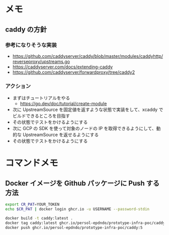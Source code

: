 # メモ

## caddy の方針

### 参考になりそうな実装

- https://github.com/caddyserver/caddy/blob/master/modules/caddyhttp/reverseproxy/upstreams.go
- https://caddyserver.com/docs/extending-caddy
- https://github.com/caddyserver/forwardproxy/tree/caddy2

### アクション

- まずはチュートリアルをやる
  - https://go.dev/doc/tutorial/create-module
- 次に UpstreamSource を固定値を返すような状態で実装をして、xcaddy でビルドできるところを目指す
- その状態でテストをかけるようにする
- 次に GCP の SDK を使って対象のノードの IP を取得できるようにして、動的な UpstreamSource を返せるようにする
- その状態でテストをかけるようにする

# コマンドメモ

## Docker イメージを Github パッケージに Push する方法

```sh
export CR_PAT=YOUR_TOKEN
echo $CR_PAT | docker login ghcr.io -u USERNAME --password-stdin

docker build -t caddy:latest .
docker tag caddy:latest ghcr.io/persol-epdndo/prototype-infra-poc/caddy:5
docker push ghcr.io/persol-epdndo/prototype-infra-poc/caddy:5
```
